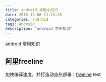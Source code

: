 ```yaml
---
title: android 常用小知识
date: 2016-12-06 11:13:28
categories: android
tags: android
description: "android 常用知识"
---
```

android 常用知识
<!-- more -->
## 阿里freeline
加快编译速度，并打造动态热部署：[freeline][1]
test


[1]: https://github.com/alibaba/freeline
